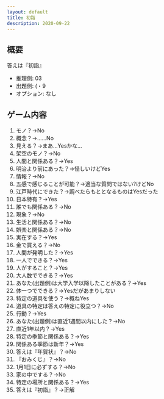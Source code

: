 ```yaml
---
layout: default
title: 初詣
description: 2020-09-22
---
```


## 概要

答えは『初詣』

- 推理側: 03
- 出題側: (・9
- オプション: なし

## ゲーム内容

1. モノ？→No
2. 概念？→……No
3. 見える？→まあ…Yesかな…
4. 架空のモノ？→No
5. 人間と関係ある？→Yes
6. 明治より前にあった？→怪しいけどYes
7. 情報？→No
8. 五感で感じることが可能？→適当な質問ではない?けどNo
9. 江戸時代にできた？→調べたらもととなるものはYesだった
10. 日本特有？→Yes
11. 誰でも関係ある？→No
12. 現象？→No
13. 生活と関係ある？→No
14. 娯楽と関係ある？→No
15. 実在する？→Yes
16. 金で買える？→No
17. 人間が発明した？→Yes
18. 一人でできる？→Yes
19. 人がすること？→Yes
20. 大人数でできる？→Yes
21. あなた(出題側)は大学入学以降したことがある？→Yes
22. 体一つでできる？→Yesだがあまりしない
23. 特定の道具を使う？→概ねYes
24. 道具の特定は答えの特定に役立つ？→No
25. 行動？→Yes
26. あなた(出題側)は直近1週間以内にした？→No
27. 直近1年以内？→Yes
28. 特定の季節と関係ある？→Yes
29. 関係ある季節は新年？→Yes
30. 答えは『年賀状』？→No
31. 『おみくじ』？→No
32. 1月1日に必ずする？→No
33. 家の中でする？→No
34. 特定の場所と関係ある？→Yes
35. 答えは『初詣』？→正解
